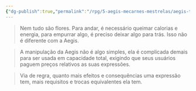 ```yaml
---
{"dg-publish":true,"permalink":"/rpg/5-aegis-mecarnes-mestrelas/aegis-troca-equivalente/","dgPassFrontmatter":true}
---
```





> Nem tudo são flores. Para andar, é necessário queimar calorias e energia, para empurrar algo, é preciso deixar algo para trás. Isso não é diferente com a Aegis.

> A manipulação da Aegis não é algo simples, ela é complicada demais para ser usada em capacidade total, exigindo que seus usuários paguem preços relativos as suas expressões.

> Via de regra, quanto mais efeitos e consequências uma expressão tem, mais requisitos e trocas equivalentes ela tem. 